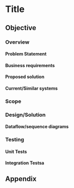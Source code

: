 # Title
## Objective
### Overview
#### Problem Statement
#### Business requirements
#### Proposed solution
#### Current/Similar systems
### Scope
### Design/Solution
#### Dataflow/sequence diagrams
### Testing
#### Unit Tests
#### Integration Testsa
## Appendix
